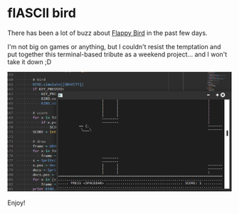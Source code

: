 flASCII bird
============

There has been a lot of buzz about [Flappy
Bird](https://en.wikipedia.org/wiki/Flappy_Bird) in the past few days.

I'm not big on games or anything, but I couldn't resist the temptation and put
together this terminal-based tribute as a weekend project... and I won't take
it down ;D

![](flascii_bird.png?raw=true)

Enjoy!
